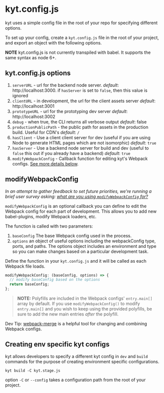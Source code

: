 # kyt.config.js

kyt uses a simple config file in the root of your repo for specifying different options.

To set up your config, create a `kyt.config.js` file in the root of your project,
and export an object with the following options.

**NOTE** kyt.config.js is not currently transpiled with babel. It supports the same syntax as node 6+.

## kyt.config.js options

1.  `serverURL` - url for the backend node server. _default_: http://localhost:3000. if `hasServer` is set to `false`, then this value is ignored
1.  `clientURL` - in development, the url for the client assets server _default_: http://localhost:3001
1.  `prototypeURL` - url for the prototyping dev server _default_: http://localhost:3002
1.  `debug` - when true, the CLI returns all verbose output _default_: false
1.  `productionPublicPath` - the public path for assets in the production build. Useful for CDN's _default_: `/`
1.  `hasClient` - Use a client client server for dev (useful if you are using Node to generate HTML pages which are not isomorphic) _default_: `true`
1.  `hasServer` - Use a backend node server for build and dev (useful to `false` this out if you already have a backend) _default_: `true`
1.  `modifyWebpackConfig` - Callback function for editing kyt's Webpack configs. [See more details below](#modifyWebpackConfig).

## modifyWebpackConfig

_In an attempt to gather feedback to set future priorities, we're running a brief user survey asking: [what are you using `modifyWebpackConfig` for?](https://github.com/NYTimes/kyt/issues/432)_

`modifyWebpackConfig` is an optional callback you can define to edit the Webpack config for each part of development.
This allows you to add new babel-plugins, modify Webpack loaders, etc.

The function is called with two parameters:

1. `baseConfig` The base Webpack config used in the process.
2. `options` an object of useful options including the webpackConfig type, ports, and paths. The options object includes an environment and type so you can make changes based on a particular development task.

Define the function in your `kyt.config.js` and it will be called as each Webpack file loads.

```javascript
modifyWebpackConfig: (baseConfig, options) => {
  // modify baseConfig based on the options
  return baseConfig;
};
```

> **NOTE:** Polyfills are included in the Webpack configs' `entry.main[]` array by default. If you use `modifyWebpackConfig()` to modify `entry.main[]` and you wish to keep using the provided polyfills, be sure to add the new main entries _after_ the polyfill.

Dev Tip:
[webpack-merge](https://github.com/survivejs/webpack-merge) is a helpful tool for changing and combining Webpack configs.

## Creating env specific kyt configs

kyt allows developers to specify a different kyt config in `dev` and `build` commands for the purpose of creating environment specific configurations.

```
kyt build -C kyt.stage.js
```

option `-C` or `--config` takes a configuration path from the root of your project.
